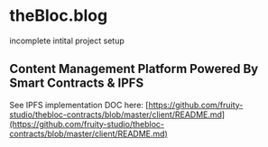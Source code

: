 # theBloc.blog

incomplete intital project setup

## Content Management Platform Powered By Smart Contracts & IPFS

See IPFS implementation DOC here: [https://github.com/fruity-studio/thebloc-contracts/blob/master/client/README.md](https://github.com/fruity-studio/thebloc-contracts/blob/master/client/README.md)
